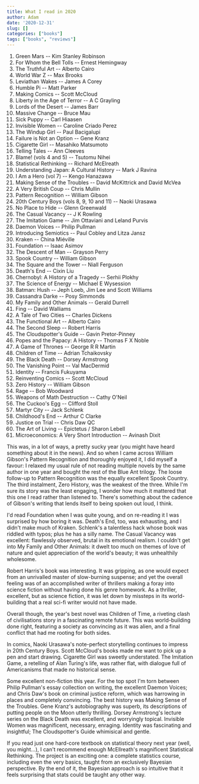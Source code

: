 ```yaml
---
title: What I read in 2020
author: Adam
date: '2020-12-31'
slug: []
categories: ["books"]
tags: ["books", "reviews"]
---
```

1. Green Mars -- Kim Stanley Robinson
1. For Whom the Bell Tolls -- Ernest Hemingway
1. The Truthful Art -- Alberto Cairo
1. World War Z -- Max Brooks
1. Leviathan Wakes -- James A Corey
1. Humble Pi -- Matt Parker
1. Making Comics -- Scott McCloud
1. Liberty in the Age of Terror -- A C Grayling
1. Lords of the Desert -- James Barr
1. Massive Change -- Bruce Mau
1. Sick Puppy -- Carl Hiaasen
1. Invisible Women -- Caroline Criado Perez
1. The Windup Girl -- Paul Bacigalupi
1. Failure is Not an Option -- Gene Kranz
1. Cigarette Girl -- Masahiko Matsumoto
1. Telling Tales -- Ann Cleeves
1. Blame! (vols 4 and 5) -- Tsutomu Nihei
1. Statistical Rethinking -- Richard McElreath
1. Understanding Japan: A Cultural History -- Mark J Ravina
1. I Am a Hero (vol 7) -- Kengo Hanazawa
1. Making Sense of the Troubles -- David McKittrick and David McVea
1. A Very British Coup -- Chris Mullin
1. Pattern Recognition -- William Gibson
1. 20th Century Boys (vols 8, 9, 10 and 11) -- Naoki Urasawa
1. No Place to Hide -- Glenn Greenwald
1. The Casual Vacancy -- J K Rowling
1. The Imitation Game -- Jim Ottaviani and Leland Purvis
1. Daemon Voices -- Philip Pullman
1. Introducing Semiotics -- Paul Cobley and Litza Jansz
1. Kraken -- China Miéville
1. Foundation -- Isaac Asimov
1. The Descent of Man -- Grayson Perry
1. Spook Country -- William Gibson
1. The Square and the Tower -- Niall Ferguson
1. Death's End -- Cixin Liu
1. Chernobyl: A History of a Tragedy -- Serhii Plokhy
1. The Science of Energy -- Michael E Wysession
1. Batman: Hush -- Jeph Loeb, Jim Lee and Scott Williams
1. Cassandra Darke -- Posy Simmonds
1. My Family and Other Animals -- Gerald Durrell
1. Fing -- David Walliams
1. A Tale of Two Cities -- Charles Dickens
1. The Functional Art -- Alberto Cairo
1. The Second Sleep -- Robert Harris
1. The Cloudspotter's Guide -- Gavin Pretor-Pinney
1. Popes and the Papacy: A History -- Thomas F X Noble
1. A Game of Thrones -- George R R Martin
1. Children of Time -- Adrian Tchaikovsky
1. The Black Death -- Dorsey Armstrong
1. The Vanishing Point -- Val MacDermid
1. Identity -- Francis Fukuyama
1. Reinventing Comics -- Scott McCloud
1. Zero History -- William Gibson
1. Rage -- Bob Woodward
1. Weapons of Math Destruction -- Cathy O'Neil
1. The Cuckoo's Egg -- Clifford Stoll
1. Martyr City -- Jack Schlenk
1. Childhood's End -- Arthur C Clarke
1. Justice on Trial -- Chris Daw QC
1. The Art of Living -- Epictetus / Sharon Lebell
1. Microeconomics: A Very Short Introduction -- Avinash Dixit

This was, in a lot of ways, a pretty sucky year (you might have heard something about it in the news). And so when I came across William Gibson's Pattern Recognition and thoroughly enjoyed it, I did myself a favour: I relaxed my usual rule of not reading multiple novels by the same author in one year and bought the rest of the Blue Ant trilogy. The loose follow-up to Pattern Recognition was the equally excellent Spook Country. The third instalment, Zero History, was the weakest of the three. While I'm sure its story was the least engaging, I wonder how much it mattered that this one I read rather than listened to. There's something about the cadence of Gibson's writing that lends itself to being spoken out loud, I think.

I'd read Foundation when I was quite young, and on re-reading it I was surprised by how boring it was. Death's End, too, was exhausting, and I didn't make much of Kraken. Schlenk's a talentless hack whose book was riddled with typos; plus he has a silly name. The Casual Vacancy was excellent: flawlessly observed, brutal in its emotional realism. I couldn't get into My Family and Other Animals: it dwelt too much on themes of love of nature and quiet appreciation of the world's beauty; it was unhealthily wholesome.

Robert Harris's book was interesting. It was gripping, as one would expect from an unrivalled master of slow-burning suspense; and yet the overall feeling was of an accomplished writer of thrillers making a foray into science fiction without having done his genre homework. As a thriller, excellent, but as science fiction, it was let down by missteps in its world-building that a real sci-fi writer would not have made.

Overall though, the year's best novel was Children of Time, a riveting clash of civilisations story in a fascinating remote future. This was world-building done right, featuring a society as convincing as it was alien, and a final conflict that had me rooting for both sides.

In comics, Naoki Urasawa's note-perfect storytelling continues to impress in 20th Century Boys. Scott McCloud's books made me want to pick up a pen and start drawing. Cigarette Girl was sweetly understated. The Imitation Game, a retelling of Alan Turing's life, was rather flat, with dialogue full of Americanisms that made no historical sense.

Some excellent non-fiction this year. For the top spot I'm torn between Philip Pullman's essay collection on writing, the excellent Daemon Voices; and Chris Daw's book on criminal justice reform, which was harrowing in places and completely convincing. The best history was Making Sense of the Troubles. Gene Kranz's autobiography was superb, its descriptions of putting people on the Moon utterly thrilling. Dorsey Armstrong's lecture series on the Black Death was excellent, and worryingly topical. Invisible Women was magnificent, necessary, enraging. Identity was fascinating and insightful; The Cloudspotter's Guide whimisical and gentle.

If you read just one hard-core textbook on statistical theory next year (well, you might...), I can't recommend enough McEllreath's magnificent Statistical Rethinking. The project is an exciting one: a complete statistics course, including even the very basics, taught from an exclusively Bayesian perspective. By the end of it, the Bayesian approach is so intuitive that it feels surprising that stats could be taught any other way.